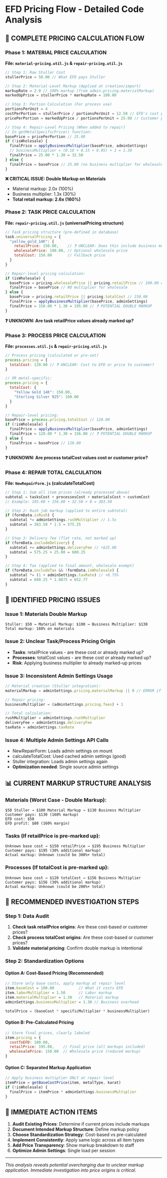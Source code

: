 # EFD Pricing Flow - Detailed Code Analysis

## 🔄 COMPLETE PRICING CALCULATION FLOW

### Phase 1: MATERIAL PRICE CALCULATION

**File: `material-pricing.util.js` & `repair-pricing.util.js`**

```javascript
// Step 1: Raw Stuller Cost
stullerPrice = 50.00 // What EFD pays Stuller

// Step 2: Material-Level Markup (Applied at creation/import)
markupRate = 2.0 // 100% markup (from admin.pricing.materialMarkup)
markedUpPrice = stullerPrice * markupRate = 100.00

// Step 3: Portion Calculation (For process use)
portionsPerUnit = 4
costPerPortion = stullerPrice / portionsPerUnit = 12.50 // EFD's cost per piece
pricePerPortion = markedUpPrice / portionsPerUnit = 25.00 // Customer price per piece

// Step 4: Repair-Level Pricing (When added to repair)
// In getMetalSpecificPrice() function:
basePrice = pricePerPortion // 25.00
if (!isWholesale) {
  finalPrice = applyBusinessMultiplier(basePrice, adminSettings)
  // businessMultiplier = (0.10 + 0.15 + 0.05) + 1 = 1.30
  finalPrice = 25.00 * 1.30 = 32.50
} else {
  finalPrice = basePrice // 25.00 (no business multiplier for wholesale)
}
```

**❌ CRITICAL ISSUE: Double Markup on Materials**
- Material markup: 2.0x (100%)
- Business multiplier: 1.3x (30%)  
- **Total retail markup: 2.6x (160%)**

### Phase 2: TASK PRICE CALCULATION

**File: `repair-pricing.util.js` (universalPricing structure)**

```javascript
// Task pricing structure (pre-defined in database)
task.universalPricing = {
  "yellow_gold_14K": {
    retailPrice: 150.00,    // ❓ UNCLEAR: Does this include business multiplier?
    wholesalePrice: 100.00, // Optional wholesale price
    totalCost: 150.00       // Fallback price
  }
}

// Repair-level pricing calculation:
if (isWholesale) {
  basePrice = pricing.wholesalePrice || pricing.retailPrice // 100.00 or 150.00
  finalPrice = basePrice // NO multiplier for wholesale
} else {
  basePrice = pricing.retailPrice || pricing.totalCost // 150.00
  finalPrice = applyBusinessMultiplier(basePrice, adminSettings)
  finalPrice = 150.00 * 1.30 = 195.00 // ❓ POTENTIAL DOUBLE MARKUP
}
```

**❓ UNKNOWN: Are task retailPrice values already marked up?**

### Phase 3: PROCESS PRICE CALCULATION

**File: `processes.util.js` & `repair-pricing.util.js`**

```javascript
// Process pricing (calculated or pre-set)
process.pricing = {
  totalCost: 120.00 // ❓ UNCLEAR: Cost to EFD or price to customer?
}

// OR metal-specific:
process.pricing = {
  totalCost: {
    "Yellow Gold 14K": 150.00,
    "Sterling Silver 925": 100.00
  }
}

// Repair-level pricing:
basePrice = process.pricing.totalCost // 120.00
if (!isWholesale) {
  finalPrice = applyBusinessMultiplier(basePrice, adminSettings)
  finalPrice = 120.00 * 1.30 = 156.00 // ❓ POTENTIAL DOUBLE MARKUP
} else {
  finalPrice = basePrice // 120.00
}
```

**❓ UNKNOWN: Are process totalCost values cost or customer price?**

### Phase 4: REPAIR TOTAL CALCULATION

**File: `NewRepairForm.js` (calculateTotalCost)**

```javascript
// Step 1: Sum all item prices (already processed above)
subtotal = tasksCost + processesCost + materialsCost + customCost
// Example: 195.00 + 156.00 + 32.50 + 0 = 383.50

// Step 2: Rush job markup (applied to entire subtotal)
if (formData.isRush) {
  subtotal *= adminSettings.rushMultiplier // 1.5x
  subtotal = 383.50 * 1.5 = 575.25
}

// Step 3: Delivery fee (flat rate, not marked up)
if (formData.includeDelivery) {
  subtotal += adminSettings.deliveryFee // +$25.00
  subtotal = 575.25 + 25.00 = 600.25
}

// Step 4: Tax (applied to final amount, wholesale exempt)
if (formData.includeTax && !formData.isWholesale) {
  subtotal *= (1 + adminSettings.taxRate) // +8.75%
  subtotal = 600.25 * 1.0875 = 652.77
}
```

## 🚨 IDENTIFIED PRICING ISSUES

### Issue 1: Materials Double Markup
```
Stuller: $50 → Material Markup: $100 → Business Multiplier: $130
Total markup: 160% on materials
```

### Issue 2: Unclear Task/Process Pricing Origin
- **Tasks**: retailPrice values - are these cost or already marked up?
- **Processes**: totalCost values - are these cost or already marked up?
- **Risk**: Applying business multiplier to already marked-up prices

### Issue 3: Inconsistent Admin Settings Usage
```javascript
// Material creation (Stuller integration):
materialMarkup = adminSettings.pricing.materialMarkup || 0 // ERROR if missing

// Repair pricing:
businessMultiplier = (adminSettings.pricing.fees) + 1

// Total calculation:
rushMultiplier = adminSettings.rushMultiplier
deliveryFee = adminSettings.deliveryFee
taxRate = adminSettings.taxRate
```

### Issue 4: Multiple Admin Settings API Calls
- NewRepairForm: Loads admin settings on mount
- calculateTotalCost: Used cached admin settings (good)
- Stuller integration: Loads admin settings again
- **Optimization needed**: Single source admin settings

## 📊 CURRENT MARKUP STRUCTURE ANALYSIS

### Materials (Worst Case - Double Markup):
```
$50 Stuller → $100 Material Markup → $130 Business Multiplier
Customer pays: $130 (160% markup)
EFD cost: $50
EFD profit: $80 (160% margin)
```

### Tasks (If retailPrice is pre-marked up):
```
Unknown base cost → $150 retailPrice → $195 Business Multiplier  
Customer pays: $195 (30% additional markup)
Actual markup: Unknown (could be 300%+ total)
```

### Processes (If totalCost is pre-marked up):
```
Unknown base cost → $120 totalCost → $156 Business Multiplier
Customer pays: $156 (30% additional markup) 
Actual markup: Unknown (could be 200%+ total)
```

## 🎯 RECOMMENDED INVESTIGATION STEPS

### Step 1: Data Audit
1. **Check task retailPrice origins**: Are these cost-based or customer prices?
2. **Check process totalCost origins**: Are these cost-based or customer prices?
3. **Validate material pricing**: Confirm double markup is intentional

### Step 2: Standardization Options

#### Option A: Cost-Based Pricing (Recommended)
```javascript
// Store only base costs, apply markup at repair level
item.baseCost = 100.00           // What it costs EFD
item.laborMultiplier = 1.50      // Labor markup
item.materialMultiplier = 1.30   // Material markup
adminSettings.businessMultiplier = 1.30 // Business overhead

totalPrice = (baseCost * specificMultiplier * businessMultiplier)
```

#### Option B: Pre-Calculated Pricing
```javascript
// Store final prices, clearly labeled
item.pricing = {
  costToEFD: 100.00,
  retailPrice: 195.00,    // Final price (all markups included)
  wholesalePrice: 150.00  // Wholesale price (reduced markup)
}
```

#### Option C: Separated Markup Application
```javascript
// Apply business multiplier ONLY at repair level
itemPrice = getBaseCostPrice(item, metalType, karat)
if (!isWholesale) {
  finalPrice = itemPrice * adminSettings.businessMultiplier
}
```

## 📝 IMMEDIATE ACTION ITEMS

1. **Audit Existing Prices**: Determine if current prices include markups
2. **Document Intended Markup Structure**: Define markup policy
3. **Choose Standardization Strategy**: Cost-based vs pre-calculated
4. **Implement Consistently**: Apply same logic across all item types
5. **Add Price Transparency**: Show markup breakdown to staff
6. **Optimize Admin Settings**: Single load per session

---

*This analysis reveals potential overcharging due to unclear markup application. Immediate investigation into price origins is critical.*
